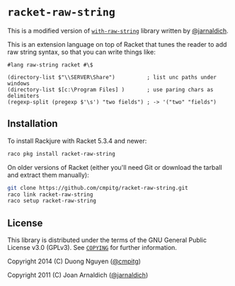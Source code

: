 # `racket-raw-string` #

This is a modified version of
[`with-raw-string`](https://github.com/jarnaldich/with-raw-string) library
written by [@jarnaldich](https://github.com/jarnaldich).

This is an extension language on top of Racket that tunes the reader to add
raw string syntax, so that you can write things like:

```racket
#lang raw-string racket #\$

(directory-list $"\\SERVER\Share")          ; list unc paths under windows
(directory-list $[c:\Program Files] )       ; use paring chars as delimiters
(regexp-split (pregexp $'\s') "two fields") ; -> '("two" "fields")
```

## Installation ##

To install Rackjure with Racket 5.3.4 and newer:

```sh
raco pkg install racket-raw-string
```

On older versions of Racket (either you'll need Git or download the tarball
and extract them manually):

```sh
git clone https://github.com/cmpitg/racket-raw-string.git
raco link racket-raw-string
raco setup racket-raw-string
```

## License ##

This library is distributed under the terms of the GNU General Public License
v3.0 (GPLv3).  See [`COPYING`](/COPYING) for further information.

Copyright 2014 (C)  Duong Nguyen ([@cmpitg](https://github.com/cmpitg))

Copyright 2011 (C)  Joan Arnaldich ([@jarnaldich](https://github.com/jarnaldich))

